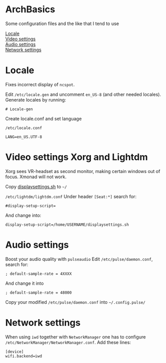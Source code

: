 # ArchBasics
Some configuration files and the like that I tend to use

[Locale](#locale)  
[Video settings](#video-settings-xorg-and-lightdm)  
[Audio settings](#audio-settings)  
[Network settings](#network-settings)

# Locale

Fixes incorrect display of ```ncspot```.

Edit ```/etc/locale.gen``` and uncomment ```en_US-8``` (and other needed locales).
Generate locales by running:
```
# Locale-gen
```
Create locale.conf and set language

```/etc/locale.conf ```
```
LANG=en_US.UTF-8
```
# Video settings Xorg and Lightdm

Xorg sees VR-headset as second monitor, making certain windows out of focus. Xmonad will not work.

Copy [displaysettings.sh](displaysettings.sh) to ```~/```

```/etc/lightdm/lightdm.conf```
Under header ```[Seat:*]``` search for:
```
#display-setup-script=
```
And change into:
```
display-setup-script=/home/USERNAME/displaysettings.sh
```

# Audio settings

Boost your audio quality with ```pulseaudio```
Edit ```/etc/pulse/daemon.conf```, search for:
```
; default-sample-rate = 4XXXX
```
And change it into
```
; default-sample-rate = 48000
```
Copy your modified ```/etc/pulse/daemon.conf``` into ```~/.config.pulse/```

# Network settings

When using ```iwd``` together with ```NetworkManager``` one has to configure ```/etc/NetworkManager/NetworkManager.conf```.
Add these lines:
```
[device]
wifi.backend=iwd
